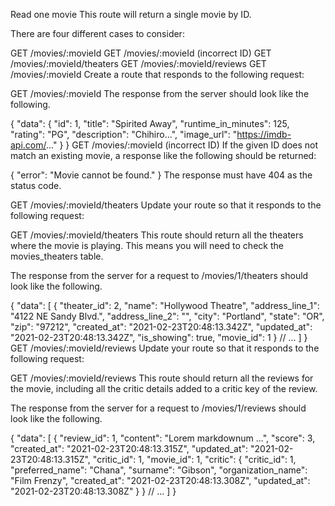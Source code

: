 Read one movie
This route will return a single movie by ID.

There are four different cases to consider:

GET /movies/:movieId
GET /movies/:movieId (incorrect ID)
GET /movies/:movieId/theaters
GET /movies/:movieId/reviews
GET /movies/:movieId
Create a route that responds to the following request:

GET /movies/:movieId
The response from the server should look like the following.

{
  "data": {
    "id": 1,
    "title": "Spirited Away",
    "runtime_in_minutes": 125,
    "rating": "PG",
    "description": "Chihiro...",
    "image_url": "https://imdb-api.com/..."
  }
}
GET /movies/:movieId (incorrect ID)
If the given ID does not match an existing movie, a response like the following should be returned:

{
  "error": "Movie cannot be found."
}
The response must have 404 as the status code.

GET /movies/:movieId/theaters
Update your route so that it responds to the following request:

GET /movies/:movieId/theaters
This route should return all the theaters where the movie is playing. This means you will need to check the movies_theaters table.

The response from the server for a request to /movies/1/theaters should look like the following.

{
  "data": [
    {
      "theater_id": 2,
      "name": "Hollywood Theatre",
      "address_line_1": "4122 NE Sandy Blvd.",
      "address_line_2": "",
      "city": "Portland",
      "state": "OR",
      "zip": "97212",
      "created_at": "2021-02-23T20:48:13.342Z",
      "updated_at": "2021-02-23T20:48:13.342Z",
      "is_showing": true,
      "movie_id": 1
    }
    // ...
  ]
}
GET /movies/:movieId/reviews
Update your route so that it responds to the following request:

GET /movies/:movieId/reviews
This route should return all the reviews for the movie, including all the critic details added to a critic key of the review.

The response from the server for a request to /movies/1/reviews should look like the following.

{
  "data": [
    {
      "review_id": 1,
      "content": "Lorem markdownum ...",
      "score": 3,
      "created_at": "2021-02-23T20:48:13.315Z",
      "updated_at": "2021-02-23T20:48:13.315Z",
      "critic_id": 1,
      "movie_id": 1,
      "critic": {
        "critic_id": 1,
        "preferred_name": "Chana",
        "surname": "Gibson",
        "organization_name": "Film Frenzy",
        "created_at": "2021-02-23T20:48:13.308Z",
        "updated_at": "2021-02-23T20:48:13.308Z"
      }
    }
    // ...
  ]
}

